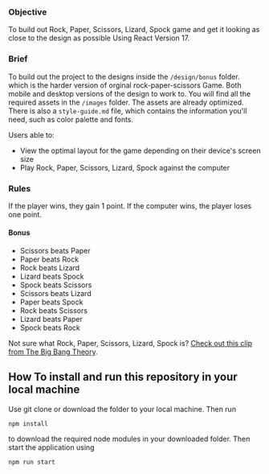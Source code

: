 ### Objective

To build out Rock, Paper, Scissors, Lizard, Spock  game and get it looking as close to the design as possible Using React Version 17.

### Brief

To build out the project to the designs inside the `/design/bonus` folder. which is the harder version of orginal rock-paper-scissors Game. Both mobile and desktop versions of the design to work to. You will find all the required assets in the `/images` folder. The assets are already optimized. There is also a `style-guide.md` file, which contains the information you'll need, such as color palette and fonts.

Users able to:

-   View the optimal layout for the game depending on their device's screen size
-   Play Rock, Paper, Scissors, Lizard, Spock against the computer

### Rules

If the player wins, they gain 1 point. If the computer wins, the player loses one point.

#### Bonus

-   Scissors beats Paper
-   Paper beats Rock
-   Rock beats Lizard
-   Lizard beats Spock
-   Spock beats Scissors
-   Scissors beats Lizard
-   Paper beats Spock
-   Rock beats Scissors
-   Lizard beats Paper
-   Spock beats Rock

Not sure what Rock, Paper, Scissors, Lizard, Spock is? [Check out this clip from The Big Bang Theory](https://www.youtube.com/watch?v=iSHPVCBsnLw).

## How To install and run this repository in your local machine

Use git clone or download the folder to your local machine. Then run 

    npm install 

to download the required node modules in your downloaded folder. Then start the application using
	
    npm run start 
